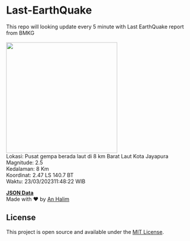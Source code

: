 # Last-EarthQuake
This repo will looking update every 5 minute with Last EarthQuake report from BMKG
<br>
<br>
<img src="https://ews.bmkg.go.id/TEWS/data/20230323114822.mmi.jpg?57995i305y6zrqt0tcxfvdi" width="300"/>
<br>
Lokasi: Pusat gempa berada laut di 8 km Barat Laut Kota Jayapura <br>
Magnitude: 2.5 <br>
Kedalaman: 8 Km <br>
Koordinat: 2.47 LS 140.7 BT <br>
Waktu: 23/03/202311:48:22 WIB <br>

<a href="./data/data.json">**JSON Data**</a>
<br>
Made with ❤️ by <a href="https://github.com/an-halim">An Halim</a>
## License

This project is open source and available under the [MIT License](LICENSE).

